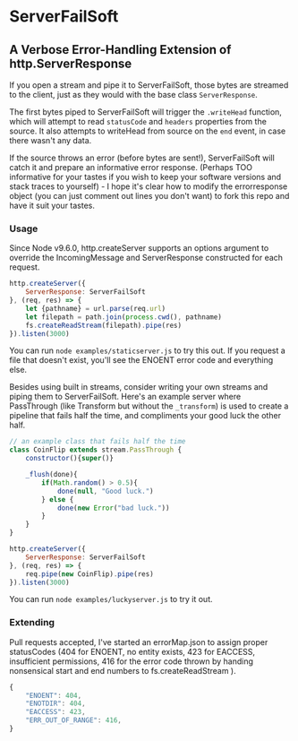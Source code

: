 # ServerFailSoft
## A Verbose Error-Handling Extension of http.ServerResponse

If you open a stream and pipe it to ServerFailSoft, those bytes are streamed to the client, just as they would with the base class `ServerResponse`.

The first bytes piped to ServerFailSoft will trigger the `.writeHead` function, which will attempt to read `statusCode` and `headers` properties from the source. It also attempts to writeHead from source on the `end` event, in case there wasn't any data.

If the source throws an error (before bytes are sent!), ServerFailSoft will catch it and prepare an informative error response. (Perhaps TOO informative for your tastes if you wish to keep your software versions and stack traces to yourself) - I hope it's clear how to modify the errorresponse object (you can just comment out lines you don't want) to fork this repo and have it suit your tastes.

### Usage
Since Node v9.6.0, http.createServer supports an options argument to override the IncomingMessage and ServerResponse constructed for each request.


```js
http.createServer({
    ServerResponse: ServerFailSoft
}, (req, res) => {
    let {pathname} = url.parse(req.url)
    let filepath = path.join(process.cwd(), pathname)
    fs.createReadStream(filepath).pipe(res)
}).listen(3000)
```
You can run `node examples/staticserver.js` to try this out. If you request a file that doesn't exist, you'll see the ENOENT error code and everything else.

Besides using built in streams, consider writing your own streams and piping them to ServerFailSoft. Here's an example server where PassThrough (like Transform but without the `_transform`) is used to create a pipeline that fails half the time, and compliments your good luck the other half.

```js
// an example class that fails half the time
class CoinFlip extends stream.PassThrough {
    constructor(){super()}

    _flush(done){
        if(Math.random() > 0.5){
            done(null, "Good luck.")
        } else {
            done(new Error("bad luck."))
        }
    }
}

http.createServer({
    ServerResponse: ServerFailSoft
}, (req, res) => {
    req.pipe(new CoinFlip).pipe(res)
}).listen(3000)
```
You can run `node examples/luckyserver.js` to try it out.

### Extending

Pull requests accepted, I've started an errorMap.json to assign proper statusCodes (404 for ENOENT, no entity exists, 423 for EACCESS, insufficient permissions, 416 for the error code thrown by handing nonsensical start and end numbers to fs.createReadStream ).

```js
{
    "ENOENT": 404,
    "ENOTDIR": 404,
    "EACCESS": 423,
    "ERR_OUT_OF_RANGE": 416,
}
```